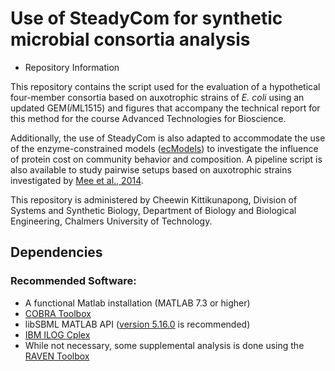 # Use of SteadyCom for synthetic microbial consortia analysis

  * Repository Information

This repository contains the script used for the evaluation of a hypothetical four-member consortia based on auxotrophic strains of _E. coli_ using an updated GEM(*i*ML1515) and figures that accompany the technical report for this method for the course Advanced Technologies for Bioscience.

Additionally, the use of SteadyCom is also adapted to accommodate the use of the enzyme-constrained models ([ecModels](https://github.com/SysBioChalmers/ecmodels)) to investigate the influence of protein cost on community behavior and composition. A pipeline script is also available to study pairwise setups based on auxotrophic strains investigated by [Mee et al., 2014](https://doi.org/10.1073/pnas.1405641111).

This repository is administered by Cheewin Kittikunapong, Division of Systems and Synthetic Biology, Department of Biology and Biological Engineering, Chalmers University of Technology.

## Dependencies

### Recommended Software:
* A functional Matlab installation (MATLAB 7.3 or higher)
* [COBRA Toolbox](https://opencobra.github.io/cobratoolbox/stable/)
* libSBML MATLAB API ([version 5.16.0](https://sourceforge.net/projects/sbml/files/libsbml/5.13.0/stable/MATLAB%20interface/)  is recommended)
* [IBM ILOG Cplex ](https://opencobra.github.io/cobratoolbox/latest/installation.html#ibm-ilog-cplex)
* While not necessary, some supplemental analysis is done using the [RAVEN Toolbox](https://github.com/SysBioChalmers/RAVEN)
